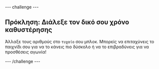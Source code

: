 \--- challenge \---

## Πρόκληση: Διάλεξε τον δικό σου χρόνο καθυστέρησης

Άλλαξε τους αριθμούς στο `τυχαίο` σου μπλοκ. Μπορείς να επιταχύνεις το παιχνίδι σου για να το κάνεις πιο δύσκολο ή να το επιβραδύνεις για να προσθέσεις αγωνία!

\--- /challenge \---
